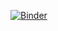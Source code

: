 [![Binder](https://mybinder.org/badge_logo.svg)](https://mybinder.org/v2/gh/YuLe33/Final-Project-df_full_premierleague/HEAD)
